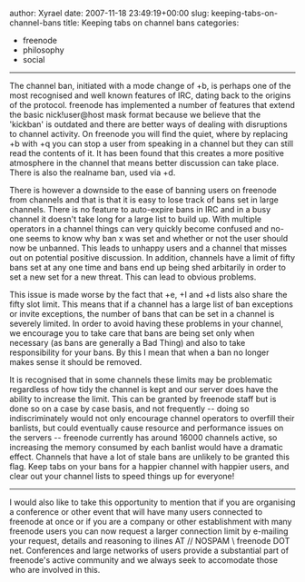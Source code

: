 author: Xyrael
date: 2007-11-18 23:49:19+00:00
slug: keeping-tabs-on-channel-bans
title: Keeping tabs on channel bans
categories:
- freenode
- philosophy
- social
---
The channel ban, initiated with a mode change of +b, is perhaps one of the most recognised and well known features of IRC, dating back to the origins of the protocol. freenode has implemented a number of features that extend the basic nick!user@host mask format because we believe that the 'kickban' is outdated and there are better ways of dealing with disruptions to channel activity. On freenode you will find the quiet, where by replacing +b with +q you can stop a user from speaking in a channel but they can still read the contents of it. It has been found that this creates a more positive atmosphere in the channel that means better discussion can take place. There is also the realname ban, used via +d.

There is however a downside to the ease of banning users on freenode from channels and that is that it is easy to lose track of bans set in large channels. There is no feature to auto-expire bans in IRC and in a busy channel it doesn't take long for a large list to build up. With multiple operators in a channel things can very quickly become confused and no-one seems to know why ban x was set and whether or not the user should now be unbanned. This leads to unhappy users and a channel that misses out on potential positive discussion. In addition, channels have a limit of fifty bans set at any one time and bans end up being shed arbitarily in order to set a new set for a new threat. This can lead to obvious problems.

This issue is made worse by the fact that +e, +I and +d lists also share the fifty slot limit. This means that if a channel has a large list of ban exceptions or invite exceptions, the number of bans that can be set in a channel is severely limited. In order to avoid having these problems in your channel, we encourage you to take care that bans are being set only when necessary (as bans are generally a Bad Thing) and also to take responsibility for your bans. By this I mean that when a ban no longer makes sense it should be removed.

It is recognised that in some channels these limits may be problematic regardless of how tidy the channel is kept and our server does have the ability to increase the limit. This can be granted by freenode staff but is done so on a case by case basis, and not frequently -- doing so indiscriminately would not only encourage channel operators to overfill their banlists, but could eventually cause resource and performance issues on the servers -- freenode currently has around 16000 channels active, so increasing the memory consumed by each banlist would have a dramatic effect.  Channels that have a lot of stale bans are unlikely to be granted this flag. Keep tabs on your bans for a happier channel with happier users, and clear out your channel lists to speed things up for everyone!



* * *

I would also like to take this opportunity to mention that if you are organising a conference or other event that will have many users connected to freenode at once or if you are a company or other establishment with many freenode users you can now request a larger connection limit by e-mailing your request, details and reasoning to ilines AT // NOSPAM \\ freenode DOT net. Conferences and large networks of users provide a substantial part of freenode's active community and we always seek to accomodate those who are involved in this.
